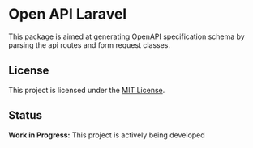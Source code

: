 # Open API Laravel

This package is aimed at generating OpenAPI specification schema by parsing the api routes and form request classes.


## License

This project is licensed under the [MIT License](LICENSE).

## Status

**Work in Progress:** This project is actively being developed
